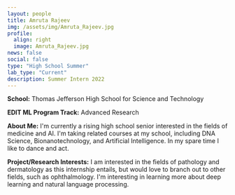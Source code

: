 ```yaml
---
layout: people
title: Amruta Rajeev
img: /assets/img/Amruta_Rajeev.jpg
profile:
  align: right
  image: Amruta_Rajeev.jpg
news: false
social: false
type: "High School Summer"
lab_type: "Current"
description: Summer Intern 2022
---
```


**School:** Thomas Jefferson High School for Science and Technology

**EDIT ML Program Track:**
Advanced Research

**About Me:**
I'm currently a rising high school senior interested in the fields of medicine and AI. I'm taking related courses at my school, including DNA Science, Bionanotechnology, and Artificial Intelligence. In my spare time I like to dance and act.

**Project/Research Interests:**
I am interested in the fields of pathology and dermatology as this internship entails, but would love to branch out to other fields, such as ophthalmology. I'm interesting in learning more about deep learning and natural language processing. 
